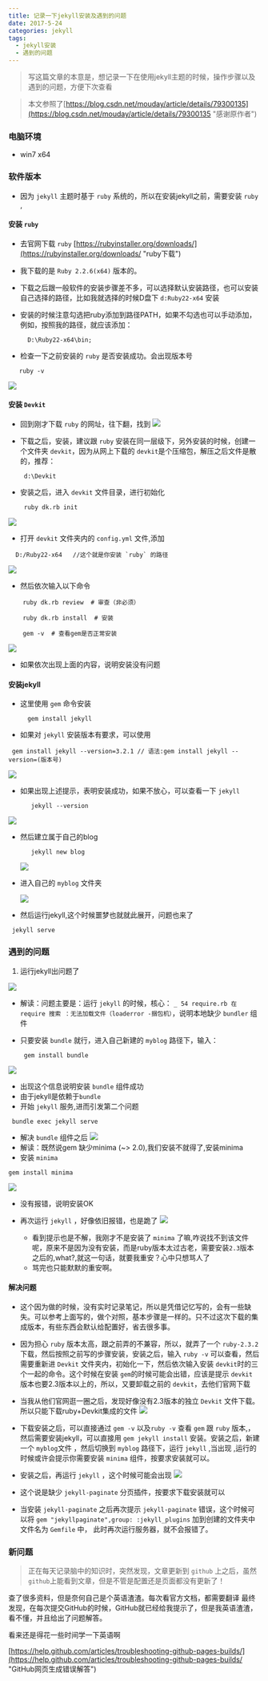 ```yaml
---
title: 记录一下jekyll安装及遇到的问题
date: 2017-5-24
categories: jekyll
tags:
  - jekyll安装
  - 遇到的问题
---
```


> 写这篇文章的本意是，想记录一下在使用jekyll主题的时候，操作步骤以及遇到的问题，方便下次查看

<!-- more -->

> 本文参照了[https://blog.csdn.net/mouday/article/details/79300135](https://blog.csdn.net/mouday/article/details/79300135 "感谢原作者")



### 电脑环境

 - win7 x64 

### 软件版本

 - 因为 `jekyll` 主题时基于 `ruby` 系统的，所以在安装jekyll之前，需要安装 `ruby` ,

#### 安装 `ruby` 

  - 去官网下载 `ruby` [https://rubyinstaller.org/downloads/](https://rubyinstaller.org/downloads/ "ruby下载")
  - 我下载的是 `Ruby 2.2.6(x64)` 版本的。
  - 下载之后跟一般软件的安装步骤差不多，可以选择默认安装路径，也可以安装自己选择的路径，比如我就选择的时候D盘下 `d:Ruby22-x64` 安装
  - 安装的时候注意勾选把ruby添加到路径PATH，如果不勾选也可以手动添加，例如，按照我的路径，就应该添加：
  
    ```gem
      D:\Ruby22-x64\bin;
    ```
  - 检查一下之前安装的 `ruby` 是否安装成功。会出现版本号
  ```gem
     ruby -v
  ```
   ![](https://i.imgur.com/mVmmhK9.png)
 
#### 安装 `Devkit` 

  - 回到刚才下载 `ruby` 的网址，往下翻，找到
  ![](https://i.imgur.com/Gw9b1ln.png)
  - 下载之后，安装，建议跟 `ruby` 安装在同一层级下，另外安装的时候，创建一个文件夹 `devkit`，因为从网上下载的 `devkit`是个压缩包，解压之后文件是散的，推荐：

    ```gem
     d:\Devkit
    ```

  - 安装之后，进入 `devkit` 文件目录，进行初始化
  
    ```gem
     ruby dk.rb init
    ```

![](https://i.imgur.com/J648gfF.png)
 
 
  -  打开 `devkit` 文件夹内的  `config.yml` 文件,添加

  ```gem
    D:/Ruby22-x64   //这个就是你安装 `ruby` 的路径
  ```  

![](https://i.imgur.com/FihfLJN.png)
  - 然后依次输入以下命令

  ```gem
      ruby dk.rb review  # 审查（非必须）

      ruby dk.rb install  # 安装

      gem -v  # 查看gem是否正常安装
  ```

  ![](https://i.imgur.com/gvdVgvS.png)
  
  - 如果依次出现上面的内容，说明安装没有问题
 

#### 安装jekyll

 - 这里使用 `gem` 命令安装

    ```gem
      gem install jekyll
    ```

 - 如果对 `jekyll` 安装版本有要求，可以使用

 ```gem
  gem install jekyll --version=3.2.1 // 语法:gem install jekyll --version=(版本号)
 ```

![](https://i.imgur.com/41uSdHZ.png)
 - 如果出现上述提示，表明安装成功，如果不放心，可以查看一下 `jekyll` 

   ```gem
      jekyll --version
   ```

 ![](https://i.imgur.com/j9O0s2m.png)

 - 然后建立属于自己的blog

   ```gem
      jekyll new blog
   ```

   ![](https://i.imgur.com/B27WDGV.png)
 - 进入自己的 `myblog` 文件夹

   ![](https://i.imgur.com/Rpk0iWe.png)
 - 然后运行jekyll,这个时候噩梦也就就此展开，问题也来了

 ```gem
  jekyll serve
 ```

### 遇到的问题

1. 运行jekyll出问题了

![](https://i.imgur.com/tbyIpQL.png)
 
- 解读：问题主要是：运行 `jekyll` 的时候，核心： `_ 54 require.rb 在 require 搜索 ：无法加载文件（loaderror -捆包机）`，说明本地缺少 `bundler` 组件
- 只要安装 `bundle` 就行，进入自己新建的 `myblog` 路径下，输入：

   ```gem
    gem install bundle
   ```

![](https://i.imgur.com/bp7BwGQ.png)
 - 出现这个信息说明安装 `bundle` 组件成功
 - 由于jekyll是依赖于`bundle`
- 开始 `jekyll` 服务,进而引发第二个问题

```gem
 bundle exec jekyll serve
```

 - 解决 `bundle` 组件之后
![](https://i.imgur.com/ylvDSwg.png)
 - 解读：既然说gem 缺少minima (~> 2.0),我们安装不就得了,安装minima
 - 安装 `minima`

 ```gem
 gem install minima
 ```


   ![](https://i.imgur.com/Na5Z12o.png)
  - 没有报错，说明安装OK

- 再次运行 `jekyll` ，好像依旧报错，也是跪了
 ![](https://i.imgur.com/D1gbNlS.png)
  - 看到提示也是不解，我刚才不是安装了 `minima` 了嘛,咋说找不到该文件呢，原来不是因为没有安装，而是ruby版本太过古老，需要安装`2.3`版本之后的,what?,就这一句话，就要我重安？心中只想骂人了
  - 骂完也只能默默的重安啊。
 


#### 解决问题

 - 这个因为做的时候，没有实时记录笔记，所以是凭借记忆写的，会有一些缺失。可以参考上面写的，做个对照，基本步骤是一样的。只不过这次下载的集成版本，有些东西会默认给配置好，省去很多事。

 - 因为担心 `ruby` 版本太高，跟之前弄的不兼容，所以，就弄了一个  `ruby-2.3.2` 下载，然后按照之前写的步骤安装，安装之后，输入 `ruby -v` 可以查看，然后需要重新进 `Devkit` 文件夹内，初始化一下，然后依次输入安装 `devkit`时的三个一起的命令。这个时候在安装 `gem`的时候可能会出错，应该是提示 `devkit` 版本也要2.3版本以上的，所以，又要卸载之前的 `devkit`，去他们官网下载

 - 当我从他们官网逛一圈之后，发现好像没有2.3版本的独立 `Devkit` 文件下载。所以只能下载ruby+Devkit集成的文件
![](https://i.imgur.com/6tq4XBs.png)
 - 下载安装之后，可以直接通过 `gem -v` 以及`ruby -v` 查看 `gem` 跟 `ruby` 版本,，然后需要安装jekyll，可以直接用 `gem jekyll install` 安装。安装之后，新建一个 `myblog`文件 ，然后切换到 `myblog` 路径下，运行 `jekyll` ,当出现 ,运行的时候或许会提示你需要安装 `minima` 组件，按要求安装就可以。
 - 安装之后，再运行 `jekyll` ，这个时候可能会出现
 ![](https://i.imgur.com/8WQb7s3.png)
  - 这个说是缺少 `jekyll-paginate` 分页插件，按要求下载安装就可以
 
 - 当安装 `jekyll-paginate` 之后再次提示 `jekyll-paginate` 错误，这个时候可以将  `gem "jekyllpaginate",group: :jekyll_plugins` 加到创建的文件夹中文件名为 `Gemfile` 中， 此时再次运行服务器，就不会报错了。


### 新问题

> 正在每天记录脑中的知识时，突然发现，文章更新到 `github` 上之后，虽然`github`上能看到文章，但是不管是配置还是页面都没有更新了！


查了很多资料，但是奈何自己是个英语渣渣。每次看官方文档，都需要翻译
最终发现，在每次提交GitHub的时候，GitHub就已经给我提示了，但是我英语渣渣，看不懂，并且给出了问题解答。

看来还是得花一些时间学一下英语啊

[https://help.github.com/articles/troubleshooting-github-pages-builds/](https://help.github.com/articles/troubleshooting-github-pages-builds/ "GitHub网页生成错误解答")
